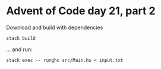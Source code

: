 # Advent of Code day 21, part 2

Download and build with dependencies
```
stack build
```

... and run:
```
stack exec -- runghc src/Main.hs < input.txt
```
